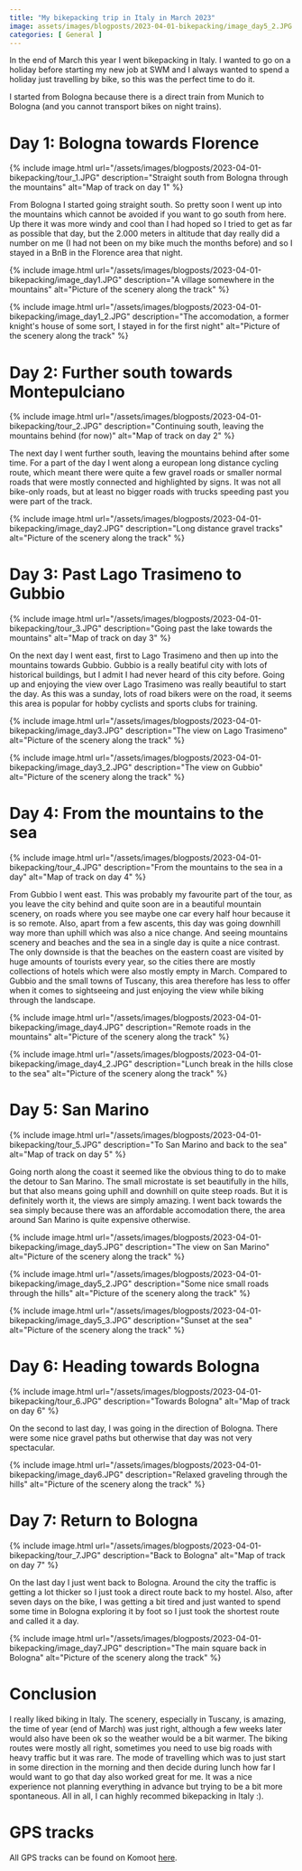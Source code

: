 ```yaml
---
title: "My bikepacking trip in Italy in March 2023"
image: assets/images/blogposts/2023-04-01-bikepacking/image_day5_2.JPG
categories: [ General ]
---
```


In the end of March this year I went bikepacking in Italy. I wanted to go on a holiday before starting my new job at SWM and I always wanted to spend a holiday just travelling by bike, so this was the perfect time to do it.

I started from Bologna because there is a direct train from Munich to Bologna (and you cannot transport bikes on night trains).

# Day 1: Bologna towards Florence

{% include image.html
    url="/assets/images/blogposts/2023-04-01-bikepacking/tour_1.JPG"
    description="Straight south from Bologna through the mountains"
    alt="Map of track on day 1" %}

From Bologna I started going straight south. So pretty soon I went up into the mountains which cannot be avoided if you want to go south from here. Up there it was more windy and cool than I had hoped so I tried to get as far as possible that day, but the 2.000 meters in altitude that day really did a number on me (I had not been on my bike much the months before) and so I stayed in a BnB in the Florence area that night.

{% include image.html
    url="/assets/images/blogposts/2023-04-01-bikepacking/image_day1.JPG"
    description="A village somewhere in the mountains"
    alt="Picture of the scenery along the track" %}

{% include image.html
    url="/assets/images/blogposts/2023-04-01-bikepacking/image_day1_2.JPG"
    description="The accomodation, a former knight's house of some sort, I stayed in for the first night"
    alt="Picture of the scenery along the track" %}

# Day 2: Further south towards Montepulciano

{% include image.html
    url="/assets/images/blogposts/2023-04-01-bikepacking/tour_2.JPG"
    description="Continuing south, leaving the mountains behind (for now)"
    alt="Map of track on day 2" %}

The next day I went further south, leaving the mountains behind after some time. For a part of the day I went along a european long distance cycling route, which meant there were quite a few gravel roads or smaller normal roads that were mostly connected and highlighted by signs. It was not all bike-only roads, but at least no bigger roads with trucks speeding past you were part of the track.

{% include image.html
    url="/assets/images/blogposts/2023-04-01-bikepacking/image_day2.JPG"
    description="Long distance gravel tracks"
    alt="Picture of the scenery along the track" %}

# Day 3: Past Lago Trasimeno to Gubbio

{% include image.html
    url="/assets/images/blogposts/2023-04-01-bikepacking/tour_3.JPG"
    description="Going past the lake towards the mountains"
    alt="Map of track on day 3" %}

On the next day I went east, first to Lago Trasimeno and then up into the mountains towards Gubbio. Gubbio is a really beatiful city with lots of historical buildings, but I admit I had never heard of this city before.
Going up and enjoying the view over Lago Trasimeno was really beautiful to start the day. As this was a sunday, lots of road bikers were on the road, it seems this area is popular for hobby cyclists and sports clubs for training.

{% include image.html
    url="/assets/images/blogposts/2023-04-01-bikepacking/image_day3.JPG"
    description="The view on Lago Trasimeno"
    alt="Picture of the scenery along the track" %}

{% include image.html
    url="/assets/images/blogposts/2023-04-01-bikepacking/image_day3_2.JPG"
    description="The view on Gubbio"
    alt="Picture of the scenery along the track" %}

# Day 4: From the mountains to the sea

{% include image.html
    url="/assets/images/blogposts/2023-04-01-bikepacking/tour_4.JPG"
    description="From the mountains to the sea in a day"
    alt="Map of track on day 4" %}

From Gubbio I went east. This was probably my favourite part of the tour, as you leave the city behind and quite soon are in a beautiful mountain scenery, on roads where you see maybe one car every half hour because it is so remote. Also, apart from a few ascents, this day was going downhill way more than uphill which was also a nice change. And seeing mountains scenery and beaches and the sea in a single day is quite a nice contrast. The only downside is that the beaches on the eastern coast are visited by huge amounts of tourists every year, so the cities there are mostly collections of hotels which were also mostly empty in March. Compared to Gubbio and the small towns of Tuscany, this area therefore has less to offer when it comes to sightseeing and just enjoying the view while biking through the landscape.

{% include image.html
    url="/assets/images/blogposts/2023-04-01-bikepacking/image_day4.JPG"
    description="Remote roads in the mountains"
    alt="Picture of the scenery along the track" %}

{% include image.html
    url="/assets/images/blogposts/2023-04-01-bikepacking/image_day4_2.JPG"
    description="Lunch break in the hills close to the sea"
    alt="Picture of the scenery along the track" %}

# Day 5: San Marino

{% include image.html
    url="/assets/images/blogposts/2023-04-01-bikepacking/tour_5.JPG"
    description="To San Marino and back to the sea"
    alt="Map of track on day 5" %}

Going north along the coast it seemed like the obvious thing to do to make the detour to San Marino. The small microstate is set beautifully in the hills, but that also means going uphill and downhill on quite steep roads. But it is definitely worth it, the views are simply amazing.
I went back towards the sea simply because there was an affordable accomodation there, the area around San Marino is quite expensive otherwise.

{% include image.html
    url="/assets/images/blogposts/2023-04-01-bikepacking/image_day5.JPG"
    description="The view on San Marino"
    alt="Picture of the scenery along the track" %}

{% include image.html
    url="/assets/images/blogposts/2023-04-01-bikepacking/image_day5_2.JPG"
    description="Some nice small roads through the hills"
    alt="Picture of the scenery along the track" %}

{% include image.html
    url="/assets/images/blogposts/2023-04-01-bikepacking/image_day5_3.JPG"
    description="Sunset at the sea"
    alt="Picture of the scenery along the track" %}

# Day 6: Heading towards Bologna

{% include image.html
    url="/assets/images/blogposts/2023-04-01-bikepacking/tour_6.JPG"
    description="Towards Bologna"
    alt="Map of track on day 6" %}

On the second to last day, I was going in the direction of Bologna. There were some nice gravel paths but otherwise that day was not very spectacular.

{% include image.html
    url="/assets/images/blogposts/2023-04-01-bikepacking/image_day6.JPG"
    description="Relaxed graveling through the hills"
    alt="Picture of the scenery along the track" %}

# Day 7: Return to Bologna

{% include image.html
    url="/assets/images/blogposts/2023-04-01-bikepacking/tour_7.JPG"
    description="Back to Bologna"
    alt="Map of track on day 7" %}

On the last day I just went back to Bologna. Around the city the traffic is getting a lot thicker so I just took a direct route back to my hostel. Also, after seven days on the bike, I was getting a bit tired and just wanted to spend some time in Bologna exploring it by foot so I just took the shortest route and called it a day.

{% include image.html
    url="/assets/images/blogposts/2023-04-01-bikepacking/image_day7.JPG"
    description="The main square back in Bologna"
    alt="Picture of the scenery along the track" %}

# Conclusion

I really liked biking in Italy. The scenery, especially in Tuscany, is amazing, the time of year (end of March) was just right, although a few weeks later would also have been ok so the weather would be a bit warmer. The biking routes were mostly all right, sometimes you need to use big roads with heavy traffic but it was rare.
The mode of travelling which was to just start in some direction in the morning and then decide during lunch how far I would want to go that day also worked great for me. It was a nice experience not planning everything in advance but trying to be a bit more spontaneous.
All in all, I can highly recommed bikepacking in Italy :).

# GPS tracks

All GPS tracks can be found on Komoot [here](https://www.komoot.de/collection/2015602/-radtour-italien-2023-03).